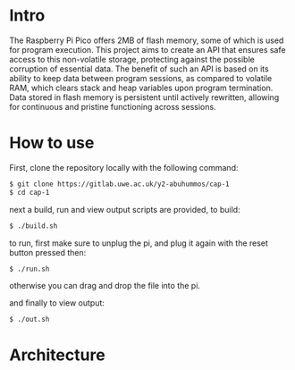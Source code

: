 # Intro

The Raspberry Pi Pico offers 2MB of flash memory, some of which is used for program execution. This project aims to create an API that ensures safe access to this non-volatile storage, protecting against the possible corruption of essential data. The benefit of such an API is based on its ability to keep data between program sessions, as compared to volatile RAM, which clears stack and heap variables upon program termination. Data stored in flash memory is persistent until actively rewritten, allowing for continuous and pristine functioning across sessions.

# How to use

First, clone the repository locally with the following command:

```bash
$ git clone https://gitlab.uwe.ac.uk/y2-abuhummos/cap-1
$ cd cap-1
```

next a build, run and view output scripts are provided, to build:

```bash
$ ./build.sh
```

to run, first make sure to unplug the pi, and plug it again with the reset button pressed then:

```bash
$ ./run.sh
```

otherwise you can drag and drop the file into the pi.

and finally to view output:

```bash
$ ./out.sh
```

# Architecture
